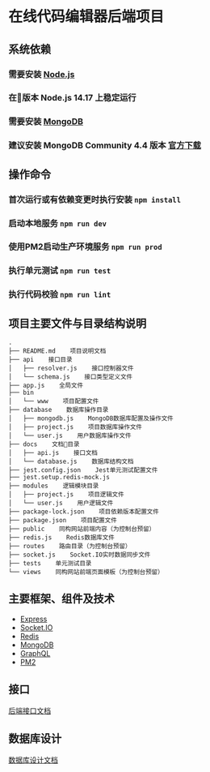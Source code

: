 # 在线代码编辑器后端项目

## 系统依赖
### 需要安装 [Node.js](https://nodejs.org)
### 在版本 Node.js 14.17 上稳定运行
### 需要安装 [MongoDB](https://www.mongodb.com/)
### 建议安装 MongoDB Community 4.4 版本 [官方下载](https://www.mongodb.com/try/download/community)

## 操作命令
### 首次运行或有依赖变更时执行安装 `npm install`
### 启动本地服务 `npm run dev`
### 使用PM2启动生产环境服务 `npm run prod`
### 执行单元测试 `npm run test`
### 执行代码校验 `npm run lint`


## 项目主要文件与目录结构说明
```
.
├── README.md    项目说明文档
├── api    接口目录
│   ├── resolver.js    接口控制器文件
│   └── schema.js    接口类型定义文件
├── app.js    全局文件
├── bin
│   └── www    项目配置文件
├── database    数据库操作目录
│   ├── mongodb.js    MongoDB数据库配置及操作文件
│   ├── project.js    项目数据库操作文件
│   └── user.js    用户数据库操作文件
├── docs    文档目录
│   ├── api.js    接口文档
│   └── database.js    数据库结构文档
├── jest.config.json    Jest单元测试配置文件
├── jest.setup.redis-mock.js
├── modules    逻辑模块目录
│   ├── project.js    项目逻辑文件
│   └── user.js    用户逻辑文件
├── package-lock.json    项目依赖版本配置文件
├── package.json    项目配置文件
├── public    同构网站前端内容（为控制台预留）
├── redis.js    Redis数据库文件
├── routes    路由目录（为控制台预留）
├── socket.js    Socket.IO实时数据同步文件
├── tests    单元测试目录
└── views    同构网站前端页面模板（为控制台预留）
```

## 主要框架、组件及技术
- [Express](http://expressjs.com/)
- [Socket.IO](https://socket.io/)
- [Redis](https://redis.io/)
- [MongoDB](https://www.mongodb.com/)
- [GraphQL](https://graphql.org/)
- [PM2](https://pm2.keymetrics.io/)

## 接口
[后端接口文档](./docs/api.md)

## 数据库设计
[数据库设计文档](./docs/database.md)
